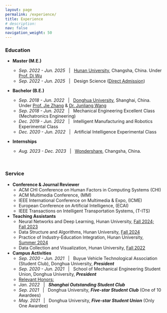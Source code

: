 ```yaml
---
layout: page
permalink: /experience/
title: Experience
# description:
nav: false
navigation_weight: 50
---
```


### Education
- <b>Master (M.E.)</b>
  <ul style="padding-left: 20px;">
      <li><em>Sep. 2022 - Jun. 2025</em> &nbsp; | &nbsp; <a href="http://www-en.hnu.edu.cn/">Hunan University</a>, Changsha, China. Under <a href="https://ics.uci.edu/~dwu3/">Prof. Di Wu</a></li>
      <li><em>Sep. 2022 - Jun. 2025</em> &nbsp; | &nbsp; Design Science (<u>Direct Admission</u>)</li>
    </ul>
- <b>Bachelor (B.E.)</b>
  <ul style="padding-left: 20px;">
      <li><em>Sep. 2018 - Jun. 2022</em> &nbsp; | &nbsp; <a href="https://english.dhu.edu.cn/">Donghua University</a>, Shanghai, China. Under <a href="https://iai.dhu.edu.cn/2021/0525/c20255a281050/page.htm">Prof. Jie Zhang</a> & <a href="https://scholar.google.com/citations?user=eCJf4qcAAAAJ">Dr. Junliang Wang</a></li>
      <li><em>Sep. 2018 - Jun. 2022</em> &nbsp; | &nbsp; Mechanical Engineering Excellent Class (Mechatronics Engineering)</li>
      <li><em>Dec. 2019 - Jun. 2022</em> &nbsp; | &nbsp; Intelligent Manufacturing and Robotics Experimental Class</li>
      <li><em>Dec. 2020 - Jun. 2022</em> &nbsp; | &nbsp; Artificial Intelligence Experimental Class</li>
  </ul>

- <b>Internships</b>
  <ul style="padding-left: 20px;">
      <li><em>Aug. 2023 - Dec. 2023</em> &nbsp; | &nbsp; <a href="https://www.wondershare.com/">Wondershare</a>, Changsha, China.</li>
  </ul>

<br>

### Service
- <b>Conference & Journal Reviewer</b>
  <ul style="padding-left: 20px;">
      <li>ACM CHI Conference on Human Factors in Computing Systems (CHI)</li>
      <li>ACM Multimedia Conference, (MM)</li>
      <li>IEEE International Conference on Multimedia & Expo, (ICME)</li>
      <li>European Conference on Artificial Intelligence, (ECAI)</li>
      <li>IEEE Transactions on Intelligent Transportation Systems, (T-ITS)</li>
    </ul>
- <b>Teaching Assistants</b>
  <ul style="padding-left: 20px;">
      <li>Neural Networks and Deep Learning, Hunan University, <u>Fall 2024; Fall 2023</u></li>
      <li>Data Structure and Algorithms, Hunan University, <u>Fall 2024</u></li>
      <li>Practice of Industry-Education Integration, Hunan University, <u>Summer 2024</u></li>
      <li>Data Collection and Visualization, Hunan University, <u>Fall 2022</u></li>
    </ul>
- <b>Campus Activities</b>
  <ul style="padding-left: 20px;">
      <li><em>Sep. 2020 - Jun. 2021</em> &nbsp; | &nbsp; Buyue Vehicle Technological Association (Student Club), Donghua University, <b><i>President</i></b></li>
      <li><em>Sep. 2020 - Jun. 2021</em> &nbsp; | &nbsp; School of Mechanical Engineering Student Union, Donghua University, <b><i>President</i></b></li>
      <li><a href="None">Relevant Honors:</a></li>
      <li><em>Jan. 2022</em> &nbsp; | &nbsp; <b><i>Shanghai Outstanding Student Club</i></b></li>
      <li><em>Sep. 2021</em> &nbsp; | &nbsp; Donghua University, <b><i>Five-star Student Club</i></b> (One of 10 Awardees)</li>
      <li><em>May. 2021</em> &nbsp; | &nbsp; Donghua University, <b><i>Five-star Student Union</i></b> (Only One Awardee)</li>
    </ul>